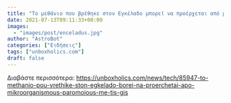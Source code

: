 ```yaml
---
title: "Το μεθάνιο που βρέθηκε στον Εγκέλαδο μπορεί να προέρχεται από μικροοργανισμούς παρόμοιους με της Γης"
date: 2021-07-13T09:11:33+00:00
images:
  - "images/post/enceladus.jpg"
author: "AstroBot"
categories: ["Ειδήσεις"]
tags: ["unboxholics.com"]
draft: false
---
```




Διαβάστε περισσότερα: https://unboxholics.com/news/tech/85947-to-methanio-pou-vrethike-ston-egkelado-borei-na-proerchetai-apo-mikroorganismous-paromoious-me-tis-gis
